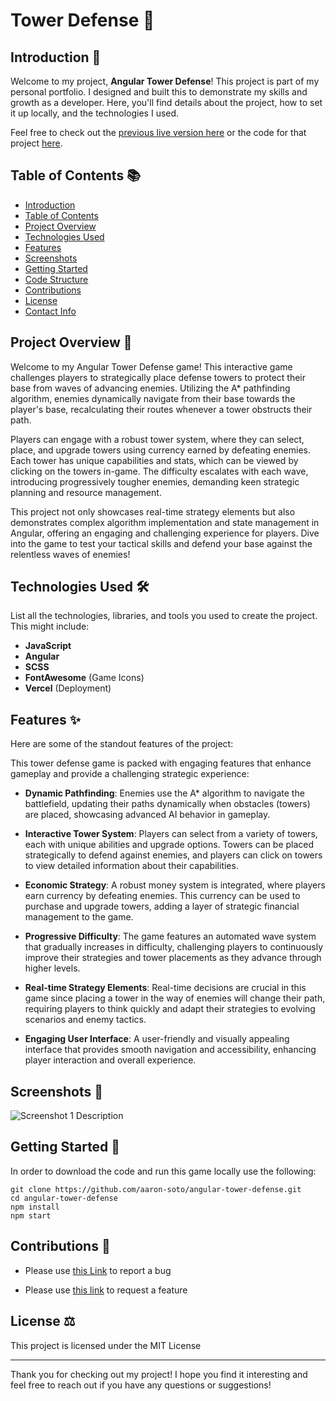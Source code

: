 # Tower Defense 🚀

## Introduction 👋

Welcome to my project, **Angular Tower Defense**! This project is part of my personal portfolio. I designed and built this to demonstrate my skills and growth as a developer. Here, you'll find details about the project, how to set it up locally, and the technologies I used.

Feel free to check out the [previous live version here](!https://aaron-soto.github.io/tower-defense/) or the code for that project [here](!https://github.com/aaron-soto/tower-defense).

## Table of Contents 📚

- [Introduction](#introduction-)
- [Table of Contents](#table-of-contents-)
- [Project Overview](#project-overview-)
- [Technologies Used](#technologies-used-)
- [Features](#features-)
- [Screenshots](#screenshots-)
- [Getting Started](#getting-started-)
- [Code Structure](#code-structure-)
- [Contributions](#contributions-)
- [License](#license-)
- [Contact Info](#contact-info-)

## Project Overview 📖

Welcome to my Angular Tower Defense game! This interactive game challenges players to strategically place defense towers to protect their base from waves of advancing enemies. Utilizing the A\* pathfinding algorithm, enemies dynamically navigate from their base towards the player's base, recalculating their routes whenever a tower obstructs their path.

Players can engage with a robust tower system, where they can select, place, and upgrade towers using currency earned by defeating enemies. Each tower has unique capabilities and stats, which can be viewed by clicking on the towers in-game. The difficulty escalates with each wave, introducing progressively tougher enemies, demanding keen strategic planning and resource management.

This project not only showcases real-time strategy elements but also demonstrates complex algorithm implementation and state management in Angular, offering an engaging and challenging experience for players. Dive into the game to test your tactical skills and defend your base against the relentless waves of enemies!

## Technologies Used 🛠️

List all the technologies, libraries, and tools you used to create the project. This might include:

- **JavaScript**
- **Angular**
- **SCSS**
- **FontAwesome** (Game Icons)
- **Vercel** (Deployment)

## Features ✨

Here are some of the standout features of the project:

This tower defense game is packed with engaging features that enhance gameplay and provide a challenging strategic experience:

- **Dynamic Pathfinding**: Enemies use the A\* algorithm to navigate the battlefield, updating their paths dynamically when obstacles (towers) are placed, showcasing advanced AI behavior in gameplay.

- **Interactive Tower System**: Players can select from a variety of towers, each with unique abilities and upgrade options. Towers can be placed strategically to defend against enemies, and players can click on towers to view detailed information about their capabilities.

- **Economic Strategy**: A robust money system is integrated, where players earn currency by defeating enemies. This currency can be used to purchase and upgrade towers, adding a layer of strategic financial management to the game.

- **Progressive Difficulty**: The game features an automated wave system that gradually increases in difficulty, challenging players to continuously improve their strategies and tower placements as they advance through higher levels.

- **Real-time Strategy Elements**: Real-time decisions are crucial in this game since placing a tower in the way of enemies will change their path, requiring players to think quickly and adapt their strategies to evolving scenarios and enemy tactics.

- **Engaging User Interface**: A user-friendly and visually appealing interface that provides smooth navigation and accessibility, enhancing player interaction and overall experience.

## Screenshots 📸

![Screenshot 1 Description](https://res.cloudinary.com/ayezee/image/upload/v1713829534/tower-defense-screenshot_1_azplcr.png)

## Getting Started 🚀

In order to download the code and run this game locally use the following:

```shell
git clone https://github.com/aaron-soto/angular-tower-defense.git
cd angular-tower-defense
npm install
npm start
```

## Contributions 🤝

- Please use [this Link](https://github.com/aaron-soto/angular-tower-defense/issues/new?assignees=&labels=bug&projects=&template=bug_report.md&title=Issue%3A+Bug+report+%F0%9F%90%9E) to report a bug

- Please use [this link](https://github.com/aaron-soto/angular-tower-defense/issues/new?assignees=&labels=enhancement&projects=&template=feature_request.md&title=Issue%3A+Feature+Request+%F0%9F%9A%80) to request a feature

## License ⚖️

This project is licensed under the MIT License

<hr>

Thank you for checking out my project! I hope you find it interesting and feel free to reach out if you have any questions or suggestions!

